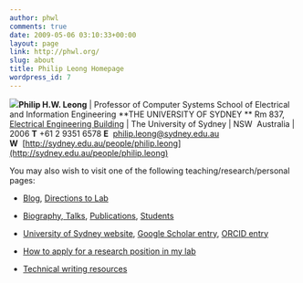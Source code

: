 ```yaml
---
author: phwl
comments: true
date: 2009-05-06 03:10:33+00:00
layout: page
link: http://phwl.org/
slug: about
title: Philip Leong Homepage
wordpress_id: 7
---
```


![](http://phwl.org/wp-content/uploads/2015/12/IMG_1615-300x225.jpg)**Philip H.W. Leong** | Professor of Computer Systems
School of Electrical and Information Engineering
**THE UNIVERSITY OF SYDNEY **
Rm 837, [Electrical Engineering Building](http://phwl.org/directions-to-cel/) | The University of Sydney | NSW  Australia | 2006
**T** +61 2 9351 6578
**E**  [philip.leong@sydney.edu.au](mailto:philip.leong@sydney.edu.au)
**W**  [http://sydney.edu.au/people/philip.leong](http://sydney.edu.au/people/philip.leong)

You may also wish to visit one of the following teaching/research/personal pages:



 	
  * [Blog](http://phwl.org/blog), [Directions to Lab](http://phwl.org/directions-to-cel/)

 	
  * [Biography](http://orcid.org/0000-0002-3923-3499)[, Talks](http://phwl.org/talks), [Publications](http://phwl.org/papers), [Students](http://phwl.org/students)

 	
  * [University of Sydney website](http://sydney.edu.au/people/philip.leong), [Google Scholar entry](https://scholar.google.com.au/citations?user=fTs3gvMAAAAJ&amp), [ORCID entry](http://orcid.org/0000-0002-3923-3499)

 	
  * [How to apply for a research position in my lab](http://phwl.org/how-to-apply-to-the-computer-engineering-lab-at-the-university-of-sydney/)

 	
  * [Technical writing resources](http://phwl.org/technical-writing-resources/)


